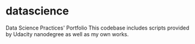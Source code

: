 # datascience
Data Science Practices' Portfolio
This codebase includes scripts provided by Udacity nanodegree as well as my own works.
